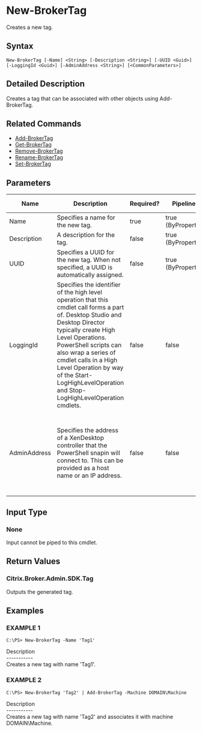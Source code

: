 ﻿# New-BrokerTag

   Creates a new tag.

## Syntax
```
New-BrokerTag [-Name] <String> [-Description <String>] [-UUID <Guid>] [-LoggingId <Guid>] [-AdminAddress <String>] [<CommonParameters>]
```

## Detailed Description
   Creates a tag that can be associated with other objects using Add-BrokerTag.

## Related Commands
  * [Add-BrokerTag](Add-BrokerTag.html)
  * [Get-BrokerTag](Get-BrokerTag.html)
  * [Remove-BrokerTag](Remove-BrokerTag.html)
  * [Rename-BrokerTag](Rename-BrokerTag.html)
  * [Set-BrokerTag](Set-BrokerTag.html)
## Parameters

| Name   | Description | Required? | Pipeline Input | Default Value |
| --- | --- | --- | --- | --- |
| Name | Specifies a name for the new tag. | true | true (ByPropertyName) |  |
| Description | A description for the tag. | false | true (ByPropertyName) |  |
| UUID | Specifies a UUID for the new tag. When not specified, a UUID is automatically assigned. | false | true (ByPropertyName) |  |
| LoggingId | Specifies the identifier of the high level operation that this cmdlet call forms a part of. Desktop Studio and Desktop Director typically create High Level Operations. PowerShell scripts can also wrap a series of cmdlet calls in a High Level Operation by way of the Start-LogHighLevelOperation and Stop-LogHighLevelOperation cmdlets. | false | false |  |
| AdminAddress | Specifies the address of a XenDesktop controller that the PowerShell snapin will connect to. This can be provided as a host name or an IP address. | false | false | Localhost. Once a value is provided by any cmdlet, this value will become the default. |

## Input Type
### None
   Input cannot be piped to this cmdlet.
## Return Values
### Citrix.Broker.Admin.SDK.Tag
   Outputs the generated tag.
## Examples

### EXAMPLE 1
```
C:\PS> New-BrokerTag -Name 'Tag1'
```
   Description<br>-----------<br>Creates a new tag with name 'Tag1'.
### EXAMPLE 2
```
C:\PS> New-BrokerTag 'Tag2' | Add-BrokerTag -Machine DOMAIN\Machine
```
   Description<br>-----------<br>Creates a new tag with name 'Tag2' and associates it with machine DOMAIN\Machine.
